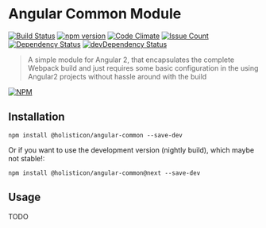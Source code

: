 # Angular Common Module

[![Build Status](https://travis-ci.org/holisticon/angular-common.svg?branch=master)](https://travis-ci.org/holisticon/angular-common) [![npm version](https://badge.fury.io/js/@holisticon/angular-common.svg)](http://badge.fury.io/js/@holisticon/angular-common) [![Code Climate](https://codeclimate.com/github/hypery2k/@holisticon/angular-common/badges/gpa.svg)](https://codeclimate.com/github/hypery2k/@holisticon/angular-common) [![Issue Count](https://codeclimate.com/github/hypery2k/@holisticon/angular-common/badges/issue_count.svg)](https://codeclimate.com/github/hypery2k/@holisticon/angular-common) [![Dependency Status](https://david-dm.org/hypery2k/@holisticon/angular-common.svg)](https://david-dm.org/hypery2k/@holisticon/angular-common) [![devDependency Status](https://david-dm.org/hypery2k/@holisticon/angular-common/dev-status.svg)](https://david-dm.org/hypery2k/@holisticon/angular-common#info=devDependencies)

> A simple module for Angular 2, that encapsulates the complete Webpack build and just requires some basic configuration in the using Angular2 projects without hassle around with the build

[![NPM](https://nodei.co/npm/@holisticon/angular-common.png?downloads=true&downloadRank=true&stars=true)](https://nodei.co/npm/@holisticon/angular-common/)

## Installation

```
npm install @holisticon/angular-common --save-dev
```

Or if you want to use the development version (nightly build), which maybe not stable!:

```
npm install @holisticon/angular-common@next --save-dev
```

## Usage

TODO
